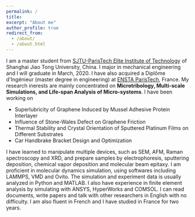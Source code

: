 ```yaml
---
permalink: /
title: 
excerpt: "About me"
author_profile: true
redirect_from: 
  - /about/
  - /about.html
---
```


I am a master student from <font color="#20B2AA"><a href="http://speit.sjtu.edu.cn/indexen.html">SJTU-ParisTech Elite Institute of Technology</a></font> of Shanghai Jiao Tong University, China. I major in mechanical engineering and I will graduate in March, 2020. I have also acquired a Diplôme d'Ingénieur (master degree in engineering) at <font color="#20B2AA"><a href="http://www.ensta-paris.fr/en">ENSTA ParisTech</a></font>, France. My research inerests are mainly concentrated on <b>Microtribology, Multi-scale Simulations, and Life-span Analysis of Micro-systems</b>. I have been working on

 * Superlubricity of Graphene Induced by Mussel Adhesive Protein Interlayer
 * Influence of Stone-Wales Defect on Graphene Friction
 * Thermal Stability and Crystal Orientation of Sputtered Platinum Films on Different Substrates
 * Car Handbrake Bracket Design and Optimization

I have learned to manipulate multiple devices, such as SEM, AFM, Raman spectroscopy and XRD, and prepare samples by electrophoresis, sputtering deposition, chemical vapor deposition and molecular beam epitaxy. I am proficient in molecular dynamics simulation, using softwares including LAMMPS, VMD and Ovito. The simulation and experiment data is usually analyzed in Python and MATLAB. I also have experience in finite element analysis by simulating with ANSYS, HyperWorks and COMSOL. I can read documents, write papers and talk with other researchers in English with no difficulty. I am also fluent in French and I have studied in France for two years.
